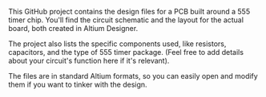 This GitHub project contains the design files for a PCB built around a 555 timer chip. You'll find the circuit schematic and the layout for the actual board, both created in Altium Designer.

The project also lists the specific components used, like resistors, capacitors, and the type of 555 timer package. (Feel free to add details about your circuit's function here if it's relevant).

The files are in standard Altium formats, so you can easily open and modify them if you want to tinker with the design.
